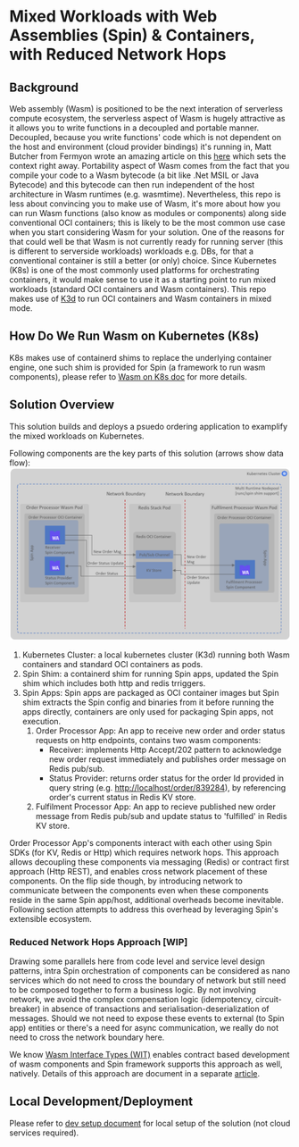 # Mixed Workloads with Web Assemblies (Spin) & Containers, with Reduced Network Hops

## Background

Web assembly (Wasm) is positioned to be the next interation of serverless compute ecosystem, the serverless aspect of Wasm is hugely attractive as it allows you to write functions in a decoupled and portable manner. Decoupled, because you write functions' code which is not dependent on the host and environment (cloud provider bindings) it's running in, Matt Butcher from Fermyon wrote an amazing article on this [here](https://www.fermyon.com/blog/next-generation-of-serverless-is-happening?utm_content=251765820&utm_medium=social&utm_source=twitter&hss_channel=tw-1444404500437995520) which sets the context right away.
Portability aspect of Wasm comes from the fact that you compile your code to a Wasm bytecode (a bit like .Net MSIL or Java Bytecode) and this bytecode can then run independent of the host architecture in Wasm runtimes (e.g. wasmtime).
Nevertheless, this repo is less about convincing you to make use of Wasm, it's more about how you can run Wasm functions (also know as modules or components) along side conventional OCI containers; this is likely to be the most common use case when you start considering Wasm for your solution. One of the reasons for that could well be that Wasm is not currently ready for running server (this is different to serverside workloads) workloads e.g. DBs, for that a conventional container is still a better (or only) choice. Since Kubernetes (K8s) is one of the most commonly used platforms for orchestrating containers, it would make sense to use it as a starting point to run mixed workloads (standard OCI containers and Wasm containers). This repo makes use of [K3d](https://k3d.io) to run OCI containers and Wasm containers in mixed mode.

## How Do We Run Wasm on Kubernetes (K8s)

K8s makes use of containerd shims to replace the underlying container engine, one such shim is provided for Spin (a framework to run wasm components), please refer to [Wasm on K8s doc](docs/wasm-on-k8s.md) for more details.

## Solution Overview

This solution builds and deploys a psuedo ordering application to examplify the mixed workloads on Kubernetes.

Following components are the key parts of this solution (arrows show data flow):
![Order Processing Solution](images/order-processing.png "Order Processing Solution")

1. Kubernetes Cluster: a local kubernetes cluster (K3d) running both Wasm containers and standard OCI containers as pods.
2. Spin Shim: a containerd shim for running Spin apps, updated the Spin shim which includes both http and redis trriggers.
3. Spin Apps:
   Spin apps are packaged as OCI container images but Spin shim extracts the Spin config and binaries from it before running the apps directly, containers are only used for packaging Spin apps, not execution.
    1. Order Processor App:
       An app to receive new order and order status requests on http endpoints, contains two wasm components:
       * Receiver: implements Http Accept/202 pattern to acknowledge new order request immediately and publishes order message on Redis pub/sub.
       * Status Provider: returns order status for the order Id provided in query string (e.g. <http://localhost/order/839284>), by referencing order's current status in Redis KV store.
    2. Fulfilment Processor App:
       An app to recieve published new order message from Redis pub/sub and update status to 'fulfilled' in Redis KV store.

Order Processor App's components interact with each other using Spin SDKs (for KV, Redis or Http) which requires network hops. This approach allows decoupling these components via messaging (Redis) or contract first approach (Http REST), and enables cross network placement of these components. On the flip side though, by introducing network to communicate between the components even when these components reside in the same Spin app/host, additional overheads become inevitable.
Following section attempts to address this overhead by leveraging Spin's extensible ecosystem.

### Reduced Network Hops Approach [WIP]

Drawing some parallels here from code level and service level design patterns, intra Spin orchestration of components can be considered as nano services which do not need to cross the boundary of network but still need to be composed together to form a business logic. By not involving network, we avoid the complex compensation logic (idempotency, circuit-breaker) in absence of transactions and serialisation-deserialization of messages. Should we not need to expose these events to external (to Spin app) entities or there's a need for async communication, we really do not need to cross the network boundary here.

We know [Wasm Interface Types (WIT)](https://github.com/WebAssembly/component-model/blob/main/design/mvp/WIT.md) enables contract based development of wasm components and Spin framework supports this approach as well, natively. Details of this approach are document in a separate [article](docs/orchestrator-plugin.md).

## Local Development/Deployment

Please refer to [dev setup document](docs/dev.md) for local setup of the solution (not cloud services required).
